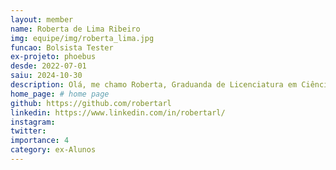 ```yaml
---
layout: member
name: Roberta de Lima Ribeiro
img: equipe/img/roberta_lima.jpg
funcao: Bolsista Tester
ex-projeto: phoebus
desde: 2022-07-01
saiu: 2024-10-30
description: Olá, me chamo Roberta, Graduanda de Licenciatura em Ciência da Computação. Entrei no projeto em julho de 2022, atuando 5 meses como desenvolvedora no projeto de gerência de dívidas técnicas TracyTD, juntamente com o professor Rodrigo. Após os 5 meses, fui migrada para o squad PayStore da Phoebus, onde atuo hoje como Analista de Testes. Tenho conhecimento das tecnologias Frontend(AngularJS, HTML, CSS), Backend(Java, Springboot), Quality Assurance(processos e automação de testes).
home_page: # home page
github: https://github.com/robertarl
linkedin: https://www.linkedin.com/in/robertarl/
instagram: 
twitter:
importance: 4
category: ex-Alunos 
---
```

